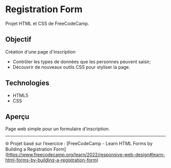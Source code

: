 # Registration  Form

Projet HTML et CSS de FreeCodeCamp.

## Objectif 
Création d'une page d'inscription
- Contrôler les types de données que les personnes peuvent saisir;
- Découvrir de nouveaux outils CSS pour styliser la page.

## Technologies 
- HTML5
- CSS

## Aperçu
Page web simple pour un formulaire d'inscription.

--- 
🌐 Projet basé sur l’exercice : [FreeCodeCamp - Learn HTML Forms by Building a Registration Form] (https://www.freecodecamp.org/learn/2022/responsive-web-design#learn-html-forms-by-building-a-registration-form)
